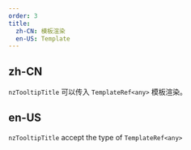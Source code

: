 ```yaml
---
order: 3
title:
  zh-CN: 模板渲染
  en-US: Template
---
```


## zh-CN

`nzTooltipTitle` 可以传入 `TemplateRef<any>` 模板渲染。

## en-US

`nzTooltipTitle` accept the type of `TemplateRef<any>`
